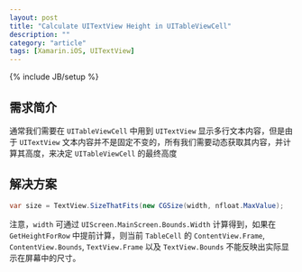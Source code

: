```yaml
---
layout: post
title: "Calculate UITextView Height in UITableViewCell"
description: ""
category: "article"
tags: [Xamarin.iOS, UITextView]
---
```

{% include JB/setup %}

## 需求简介

通常我们需要在 `UITableViewCell` 中用到 `UITextView` 显示多行文本内容，但是由于 `UITextView` 文本内容并不是固定不变的，所有我们需要动态获取其内容，并计算其高度，来决定 `UITableViewCell` 的最终高度

## 解决方案

``` c#
var size = TextView.SizeThatFits(new CGSize(width, nfloat.MaxValue);
```

注意，`width` 可通过 `UIScreen.MainScreen.Bounds.Width` 计算得到，如果在 `GetHeightForRow` 中提前计算，则当前 `TableCell` 的 `ContentView.Frame`, `ContentView.Bounds`, `TextView.Frame` 以及 `TextView.Bounds` 不能反映出实际显示在屏幕中的尺寸。